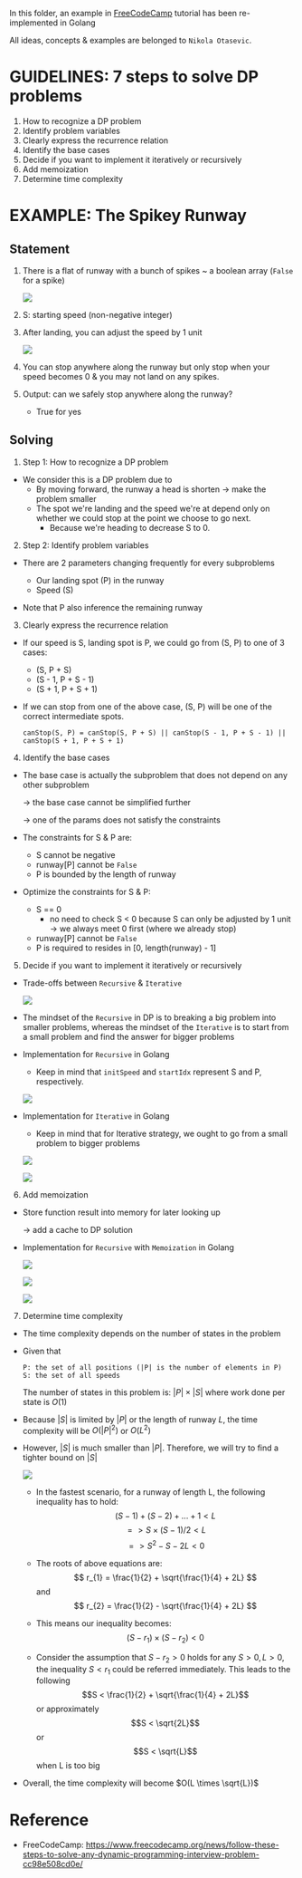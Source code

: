 In this folder, an example in [FreeCodeCamp](https://www.freecodecamp.org/news/follow-these-steps-to-solve-any-dynamic-programming-interview-problem-cc98e508cd0e/) tutorial has been re-implemented in Golang

All ideas, concepts & examples are belonged to `Nikola Otasevic`.

# GUIDELINES: 7 steps to solve DP problems
1. How to recognize a DP problem
2. Identify problem variables
3. Clearly express the recurrence relation
4. Identify the base cases
5. Decide if you want to implement it iteratively or recursively
6. Add memoization
7. Determine time complexity

# EXAMPLE: The Spikey Runway
## Statement
1. There is a flat of runway with a bunch of spikes ~ a boolean array (`False` for a spike)

    ![](imgs/statement.png)

2. S: starting speed (non-negative integer)
3. After landing, you can adjust the speed by 1 unit

    ![](imgs/adjust-speed.png)

4. You can stop anywhere along the runway but only stop when your speed becomes 0 & you may not land on any spikes.

5. Output: can we safely stop anywhere along the runway?
    - True for yes

## Solving
1. Step 1: How to recognize a DP problem
- We consider this is a DP problem due to
    - By moving forward, the runway a head is shorten -> make the problem smaller
    - The spot we're landing and the speed we're at depend only on whether we could stop at the point we choose to go next.
        - Because we're heading to decrease S to 0.

2. Step 2: Identify problem variables
- There are 2 parameters changing frequently for every subproblems
    - Our landing spot (P) in the runway
    - Speed (S)

- Note that P also inference the remaining runway

3. Clearly express the recurrence relation
- If our speed is S, landing spot is P, we could go from (S, P) to one of 3 cases:
    - (S, P + S)
    - (S - 1, P + S - 1)
    - (S + 1, P + S + 1)

- If we can stop from one of the above case, (S, P) will be one of the correct intermediate spots. 
    ```
    canStop(S, P) = canStop(S, P + S) || canStop(S - 1, P + S - 1) || canStop(S + 1, P + S + 1)
    ```

4. Identify the base cases
- The base case is actually the subproblem that does not depend on any other subproblem 
    
    -> the base case cannot be simplified further 
    
    -> one of the params does not satisfy the constraints

- The constraints for S & P are:
    - S cannot be negative
    - runway[P] cannot be `False`
    - P is bounded by the length of runway 

- Optimize the constraints for S & P:
    - S == 0
        - no need to check S < 0 because S can only be adjusted by 1 unit -> we always meet 0 first (where we already stop)
    - runway[P] cannot be `False`
    - P is required to resides in [0, length(runway) - 1]

5. Decide if you want to implement it iteratively or recursively
- Trade-offs between `Recursive` &  `Iterative`

    ![](imgs/trade-offs.png)

- The mindset of the `Recursive` in DP is to breaking a big problem into smaller problems, whereas the mindset of the `Iterative` is to start from a small problem and find the answer for bigger problems

- Implementation for `Recursive` in Golang
    - Keep in mind that `initSpeed` and `startIdx` represent S and P, respectively.

    ![](imgs/landingrunway-recursively.png)


- Implementation for `Iterative` in Golang
    - Keep in mind that for Iterative strategy, we ought to go from a small problem to bigger problems

    ![](imgs/landingrunway-iterative-1.png)

    ![](imgs/landingrunway-iterative-2.png)


6. Add memoization
- Store function result into memory for later looking up

    -> add a cache to DP solution

- Implementation for `Recursive` with `Memoization` in Golang

    ![](imgs/landingrunway-recursive-memo-1.png)

    ![](imgs/landingrunway-recursive-memo-2.png)

    ![](imgs/landingrunway-recursive-memo-3.png)

7. Determine time complexity
- The time complexity depends on the number of states in the problem
- Given that 
    ```
    P: the set of all positions (|P| is the number of elements in P)
    S: the set of all speeds
    ```
    The number of states in this problem is: $\left| P\right| \times \left| S\right|$
    where work done per state is $O(1)$ 
- Because $\left| S\right|$ is limited by $\left| P\right|$ or the length of runway $L$, the time complexity will be $O(\left| P\right|^2)$ or $O(L^2)$
- However, $\left| S\right|$ is much smaller than $\left| P\right|$. Therefore, we will try to find a tighter bound on $\left| S\right|$

    ![](imgs/maxspeedscenario.png)

    - In the fastest scenario, for a runway of length L, the following inequality has to hold: 
        $$ (S - 1) + (S - 2) + ... + 1 < L $$
        $$ => S \times (S - 1) / 2 < L $$
        $$ => S^2 - S - 2L < 0 $$
    
    - The roots of above equations are: 
        $$ r_{1} = \frac{1}{2} + \sqrt{\frac{1}{4} + 2L} $$
        and
        $$ r_{2} = \frac{1}{2} - \sqrt{\frac{1}{4} + 2L} $$

    - This means our inequality becomes: 
        $$(S - r_{1}) \times (S - r_{2}) < 0$$

    - Consider the assumption that $S - r_{2} > 0$ holds for any $S > 0, L > 0$, the inequality $S < r_{1}$ could be referred immediately. This leads to the following
        $$S < \frac{1}{2} + \sqrt{\frac{1}{4} + 2L}$$
        or approximately
        $$S < \sqrt{2L}$$
        or 
        $$S < \sqrt{L}$$
        when L is too big

- Overall, the time complexity will become $O(L \times \sqrt{L})$

# Reference
- FreeCodeCamp: https://www.freecodecamp.org/news/follow-these-steps-to-solve-any-dynamic-programming-interview-problem-cc98e508cd0e/